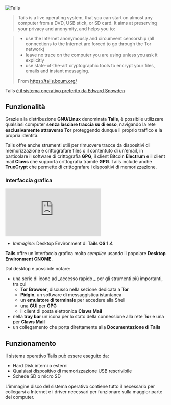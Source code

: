 ![Tails](https://tails.boum.org/contribute/how/promote/material/logo/tails-logo-flat.svg)

>Tails is a live operating system, that you can start on almost any computer from a DVD, USB stick, or SD card. It aims at preserving your privacy and anonymity, and helps you to:

> - use the Internet anonymously and circumvent censorship (all connections to the Internet are forced to go through the Tor network)
> - leave no trace on the computer you are using unless you ask it explicitly
> - use state-of-the-art cryptographic tools to encrypt your files, emails and instant messaging.
>
> From https://tails.boum.org/

Tails [è il sistema operativo preferito da Edward Snowden](http://www.wired.com/2014/04/tails/)

## Funzionalità

Grazie alla distribuzione __GNU/Linux__ denominata __Tails__, è possibile utilizzare qualsiasi computer __senza lasciare traccia su di esso__, navigando la rete __esclusivamente attraverso Tor__ proteggendo dunque il proprio traffico e la propria identità.

Tails offre anche strumenti utili per rimuovere tracce da dispositivi di memorizzazione e crittografare files o il contentuto di un'email, in particolare il software di crittografia __GPG__, il client Bitcoin __Electrum__ e il client mail __Claws__ che supporta crittografia tramite __GPG__. Tails include anche __TrueCrypt__ che permette di crittografare i dispositivi di memorizzazione.

### Interfaccia grafica

![Tails Desktop](https://www.linuxquestions.org/questions/attachment.php?attachmentid=18436&d=1431527910)
- _Immagine:_ Desktop Environment di __Tails OS 1.4__

__Tails__ offre un'interfaccia grafica molto _semplice_ usando il popolare __Desktop Environment GNOME__.

Dal desktop è possibile notare:
- una serie di icone ad _accesso rapido _ per gli strumenti più importanti, tra cui
    - __Tor Browser__, discusso nella sezione dedicata a __Tor__
    - __Pidgin__, un software di messaggistica istantanea
    - un __emulatore di terminale__ per accedere alla Shell
    - una __GUI__ per __GPG__
    - il client di posta elettronica __Claws Mail__
- nella __tray bar__ un'icona per lo stato della connessione alla rete __Tor__ e una per __Claws Mail__
- un collegamento che porta direttamente alla __Documentazione di Tails__

## Funzionamento

Il sistema operativo Tails può essere eseguito da:

- Hard Disk interni o esterni
- Qualsiasi dispositivo di memorizzazione USB rescrivibile
- Schede SD o micro SD

L'immagine disco del sistema operativo contiene tutto il necessario per collegarsi a Internet e i driver necessari per funzionare sulla maggior parte dei computer.
